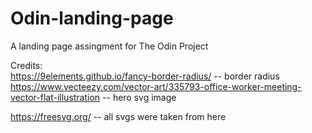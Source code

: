 # Odin-landing-page

A landing page assingment for The Odin Project
<br>

Credits:
<br>
https://9elements.github.io/fancy-border-radius/ -- border radius
<br>
https://www.vecteezy.com/vector-art/335793-office-worker-meeting-vector-flat-illustration -- hero svg image
<br>

https://freesvg.org/ -- all svgs were taken from here
